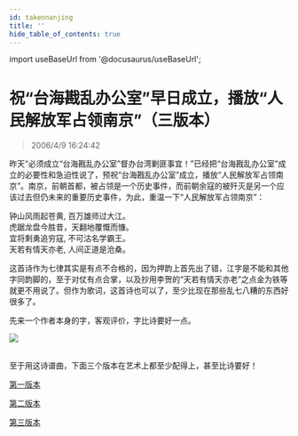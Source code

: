 ```yaml
---
id: takennanjing
title: ''
hide_table_of_contents: true
---
```


import useBaseUrl from '@docusaurus/useBaseUrl';

# 祝“台海戡乱办公室”早日成立，播放“人民解放军占领南京”（三版本）

> 2006/4/9 16:24:42

昨天“必须成立“台海戡乱办公室”督办台湾剿匪事宜！”已经把“台海戡乱办公室”成立的必要性和急迫性说了，预祝“台海戡乱办公室”成立，播放“人民解放军占领南京”。南京，前朝首都，被占领是一个历史事件，而前朝余寇的被歼灭是另一个应该过去但仍未来的重要历史事件，为此，重温一下“人民解放军占领南京”：
  
钟山风雨起苍黄, 百万雄师过大江。<br/>
虎踞龙盘今胜昔，天翻地覆慨而慷。<br/>
宜将剩勇追穷寇, 不可沽名学霸王。<br/>
天若有情天亦老, 人间正道是沧桑。
  
这首诗作为七律其实是有点不合格的，因为押韵上首先出了错，江字是不能和其他字同韵脚的，至于对仗有点合掌，以及抄用李贺的“天若有情天亦老”之点金为铁等就更不用说了。但作为歌词，这首诗也可以了，至少比现在那些乱七八糟的东西好很多了。

先来一个作者本身的字，客观评价，字比诗要好一点。

<div style={{textAlign: 'center'}}>
<img src={useBaseUrl('https://crustipfs.info/ipfs/QmXSnds2BF97yuZwYAMLwrpjQcuPcm22WGsFmBJfWFTEUM/music/takennanjing/1.gif')} /><br/><br/>
</div>

至于用这诗谱曲，下面三个版本在艺术上都至少配得上，甚至比诗要好！

[第一版本](http://maobo.7x.com.cn/yinyue/shicigequ/gequ/1-11.MP3)
 
[第二版本](http://maobo.7x.com.cn/yinyue/shicigequ/jingdiao/2-09.mp3)
 
[第三版本](http://maobo.7x.com.cn/yinyue/shicigequ/gequ/1-21.MP3)